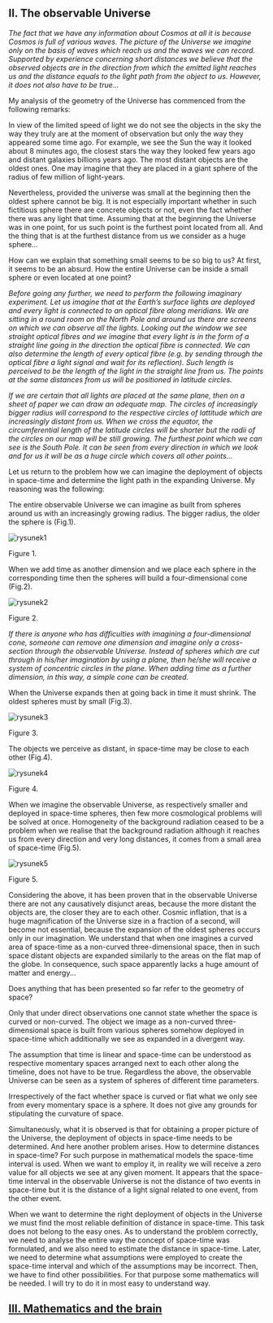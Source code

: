 ## II. The observable Universe

*The fact that we have any information about Cosmos at all it is because Cosmos is full of various waves. The picture of the Universe we imagine only on the basis of waves which reach us and the waves we can record. Supported by experience concerning short distances we believe that the observed objects are in the direction from which the emitted light reaches us and the distance equals to the light path from the object to us. However, it does not also have to be true...*

My analysis of the geometry of the Universe has commenced from the following remarks:

In view of the limited speed of light we do not see the objects in the sky the way they truly are at the moment of observation but only the way they appeared some time ago. For example, we see the Sun the way it looked about 8 minutes ago, the closest stars the way they looked few years ago and distant galaxies billions years ago. The most distant objects are the oldest ones. One may imagine that they are placed in a giant sphere of the radius of few million of light-years.

Nevertheless, provided the universe was small at the beginning then the oldest sphere cannot be big. It is not especially important whether in such fictitious sphere there are concrete objects or not, even the fact whether there was any light that time. Assuming that at the beginning the Universe was in one point, for us such point is the furthest point located from all. And the thing that is at the furthest distance from us we consider as a huge sphere...

How can we explain that something small seems to be so big to us? At first, it seems to be an absurd. How the entire Universe can be inside a small sphere or even located at one point?  

*Before going any further, we need to perform the following imaginary experiment. Let us imagine that at the Earth’s surface lights are deployed and every light is connected to an optical fibre along meridians. We are sitting in a round room on the North Pole and around us there are screens on which we can observe all the lights. Looking out the window we see straight optical fibres and we imagine that every light is in the form of a straight line going in the direction the optical fibre is connected. We can also determine the length of every optical fibre (e.g. by sending through the optical fibre a light signal and wait for its reflection). Such length is perceived to be the length of the light in the straight line from us. The points at the same distances from us will be positioned in latitude circles.*

*If we are certain that all lights are placed at the same plane, then on a sheet of paper we can draw an adequate map. The circles of increasingly bigger radius will correspond to the respective circles of lattitude which are increasingly distant from us. When we cross the equator, the circumferential length of the latitude circles will be shorter but the radii of the circles on our map will be still growing. The furthest point which we can see is the South Pole. It can be seen from every direction in which we look and for us it will be as a huge circle which covers all other points...*

Let us return to the problem how we can imagine the deployment of objects in space-time and determine the light path in the expanding Universe. My reasoning was the following:

The entire observable Universe we can imagine as built from spheres around us with an increasingly growing radius. The bigger radius, the older the sphere is (Fig.1).

![rysunek1](../assets/img/rysunek1.png)

Figure 1.

When we add time as another dimension and we place each sphere in the corresponding time then the spheres will build a four-dimensional cone (Fig.2).

![rysunek2](../assets/img/rysunek2.png)

Figure 2.

*If there is anyone who has difficulties with imagining a four-dimensional cone, someone can remove one dimension and imagine only a cross-section through the observable Universe. Instead of spheres which are cut through in his/her imagination by using a plane, then he/she will receive a system of concentric circles in the plane. When adding time as a further dimension, in this way, a simple cone can be created.*


When the Universe expands then at going back in time it must shrink. The oldest spheres must by small (Fig.3). 

![rysunek3](../assets/img/rysunek3.jpg)                       

Figure 3.


The objects we perceive as distant, in space-time may be close to each other (Fig.4).

![rysunek4](../assets/img/rysunek4.jpg)

Figure 4.

When we imagine the observable Universe, as respectively smaller and deployed in space-time spheres, then few more cosmological problems will be solved at once. Homogeneity of the background radiation ceased to be a problem when we realise that the background radiation although it reaches us from every direction and very long distances, it comes from a small area of space-time (Fig.5).

![rysunek5](../assets/img/rysunek5.jpg)

Figure 5.

Considering the above, it has been proven that in the observable Universe there are not any causatively disjunct areas, because the more distant the objects are, the closer they are to each other. Cosmic inflation, that is a huge magnification of the Universe size in a fraction of a second, will become not essential, because the expansion of the oldest spheres occurs only in our imagination. We understand that when one imagines a curved area of space-time as a non-curved three-dimensional space, then in such space distant objects  are expanded similarly to the areas on the flat map of the globe. In consequence, such space apparently lacks a huge amount of matter and energy...

Does anything that has been presented so far refer to the geometry of space?

Only that under direct observations one cannot state whether the space is curved or non-curved. The object we image as a non-curved three-dimensional space is built from various spheres somehow deployed in space-time which additionally we see as expanded in a divergent way.

The assumption that time is linear and space-time can be understood as respective momentary spaces arranged next to each other along the timeline, does not have to be true. Regardless the above, the observable Universe can be seen as a system of spheres of different time parameters.

Irrespectively of the fact whether space is curved or flat what we only see from every momentary space is a sphere. It does not give any grounds for stipulating the curvature of space.

Simultaneously, what it is observed is that for obtaining a proper picture of the Universe, the deployment of objects in space-time needs to be determined. And here another problem arises. How to determine distances in space-time? For such purpose in mathematical models the space-time interval is used. When we want to employ it, in reality we will receive a zero value for all objects we see at any given moment. It appears that the space-time interval in the observable Universe is not the distance of two events in space-time but it is the distance of a light signal related to one event, from the other event.

When we want to determine the right deployment of objects in the Universe we must find the most reliable definition of distance in space-time. This task does not belong to the easy ones. As to understand the problem correctly, we need to analyse the entire way the concept of space-time was formulated, and we also need to estimate the distance in space-time. Later, we need to determine what assumptions were employed to create the space-time interval and which of the assumptions may be incorrect. Then, we have to find other possibilities. For that purpose some mathematics will be needed. I will try to do it in most easy to understand way.

## [III. Mathematics and the brain](rozdzial3)
